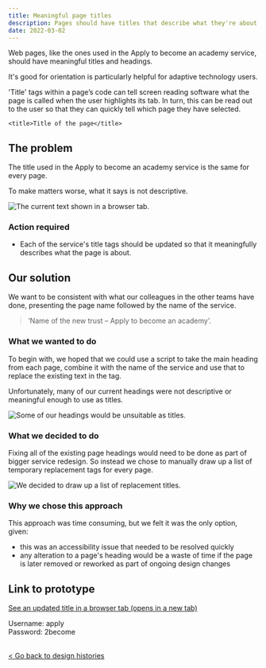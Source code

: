```yaml
---
title: Meaningful page titles
description: Pages should have titles that describe what they're about
date: 2022-03-02
---
```


Web pages, like the ones used in the Apply to become an academy service, should have meaningful titles and headings. 

It's good for orientation is particularly helpful for adaptive technology users. 

'Title' tags within a page’s code can tell screen reading software what the page is called when the user highlights its tab. In turn, this can be read out to the user so that they can quickly tell which page they have selected. 

`<title>Title of the page</title>`
## The problem

The title used in the Apply to become an academy service is the same for every page. 

To make matters worse, what it says is not descriptive. 

![The current text shown in a browser tab.](/images/a2become/PageTitles/current_copy.JPG "An image of the service's current title text shown in a browser tab. It reads 'A2C - GOV.UK'")

### Action required
- Each of the service's title tags should be updated so that it meaningfully describes what the page is about.
  
## Our solution
We want to be consistent with what our colleagues in the other teams have done, presenting the page name followed by the name of the service.

> ‘Name of the new trust – Apply to become an academy’.

### What we wanted to do
To begin with, we hoped that we could use a script to take the main heading from each page, combine it with the name of the service and use that to replace the existing text in the tag. 

Unfortunately, many of our current headings were not descriptive or meaningful enough to use as titles. 

![Some of our headings would be unsuitable as titles.](/images/a2become/PageTitles/further_information.JPG "A screen grab from one of the service's pages. It has a heading that reads 'Further information'.")

### What we decided to do
Fixing all of the existing page headings would need to be done as part of bigger service redesign. So instead we chose to  manually draw up a list of temporary replacement tags for every page. 


![We decided to draw up a list of replacement titles.](/images/a2become/PageTitles/title_copy.JPG "A screen grab of a spreadsheet showing a list of page titles and URLs")

### Why we chose this approach

This approach was time consuming, but we felt it was the only option, given:

- this was an accessibility issue that needed to be resolved quickly
- any alteration to a page's heading would be a waste of time if the page is later removed or reworked as part of ongoing design changes

 ## Link to prototype

<a href="https://escorci-apply2become.herokuapp.com/privacy" target="_blank">See an updated title in a browser tab (opens in a new tab)</a>


Username: apply </br>
Password: 2become

 <br>
<a class="govuk-link" href="/a2b-external/"> < Go back to design histories</a>